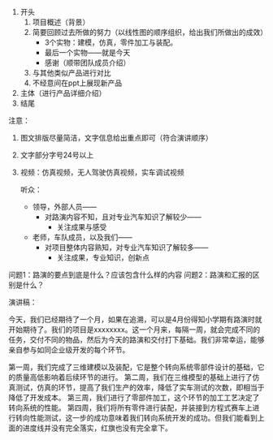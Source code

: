 
1. 开头
	1. 项目概述（背景）
	2. 简要回顾过去所做的努力（以线性图的顺序组织，给出我们所做出的成效）
		- 3个实物：建模，仿真，零件加工与装配。
		- 最后一个实物——就是今天
		- 感谢（顺带团队成员介绍）
	3. 与其他类似产品进行对比
	4. 不经意间在ppt上展现新产品
3. 主体（进行产品详细介绍）
4. 结尾

注意：
1. 图文排版尽量简洁，文字信息给出重点即可（符合演讲顺序）
2. 文字部分字号24号以上
3. 视频：仿真视频，无人驾驶仿真视频，实车调试视频

	听众：
	- 领导，外部人员——
		- 对路演内容不知，且对专业汽车知识了解较少——
			- 关注成果与感受
	- 老师，车队成员，以及我们——
		- 对项目整体内容熟知，对专业汽车知识了解较多——
			- 关注成果，专业知识，创新点

问题1：路演的要点到底是什么？应该包含什么样的内容
问题2：路演和汇报的区别是什么？


演讲稿：

今天，我们已经期待了一个月，如果在追溯，可以是4月份得知小学期有路演时就开始期待了。我们的项目是xxxxxxxx。这一个月来，每隔一周，就会完成不同的任务，交付不同的物品，然后为今天的路演和交付打下基础。我们非常幸运，能够亲自参与如同企业级开发的每个环节。

第一周，我们完成了三维建模以及装配，它是整个转向系统零部件设计的基础，它的质量高低影响着后续环节的进行。
第二周，我们在三维模型的基础上进行了仿真测试，仿真的环节，提高了我们生产的效率，降低了实车测试的次数，即相当于降低了开发成本。
第三周，我们进行了零部件加工，这个环节的加工工艺决定了转向系统的性能。
第四周，我们将所有零件进行装配，并装接到方程式赛车上进行转向性能测试，这一步的成功意味着我们转向系统开发的成功。但我们能看到上面的进度线并没有完全落实，红旗也没有完全拿下。